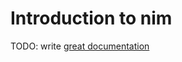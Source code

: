 # Introduction to nim

TODO: write [great documentation](http://jacobian.org/writing/what-to-write/)
